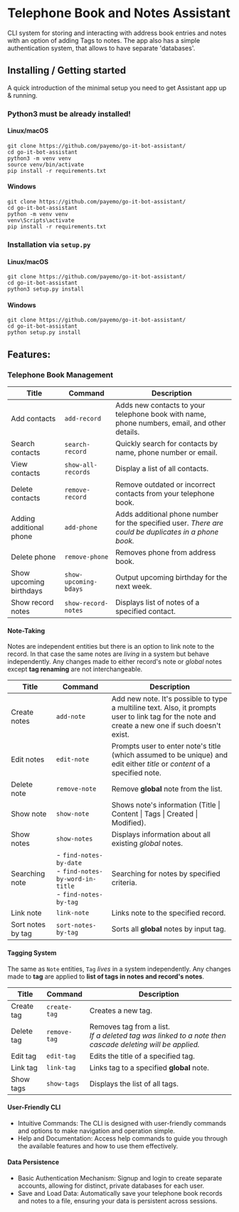 # Telephone Book and Notes Assistant

CLI system for storing and interacting with address book entries and notes with an option of adding Tags to notes. The app also has a simple authentication system, that allows to have separate 'databases'.
## Installing / Getting started
A quick introduction of the minimal setup you need to get Assistant app up & running.
### Python3 must be already installed!
#### Linux/macOS

```
git clone https://github.com/payemo/go-it-bot-assistant/
cd go-it-bot-assistant
python3 -m venv venv
source venv/bin/activate
pip install -r requirements.txt
```
#### Windows

```
git clone https://github.com/payemo/go-it-bot-assistant/
cd go-it-bot-assistant
python -m venv venv
venv\Scripts\activate
pip install -r requirements.txt
```

### Installation via `setup.py`
#### Linux/macOS

```
git clone https://github.com/payemo/go-it-bot-assistant/
cd go-it-bot-assistant
python3 setup.py install
```
#### Windows

```
git clone https://github.com/payemo/go-it-bot-assistant/
cd go-it-bot-assistant
python setup.py install
```

## Features:

### Telephone Book Management

| Title                   | Command               | Description                                                                                           |
| ----------------------- | --------------------- | ----------------------------------------------------------------------------------------------------- |
| Add contacts            | `add-record`          | Adds new contacts to your telephone book with name, phone numbers, email, and other details.          |
| Search contacts         | `search-record`       | Quickly search for contacts by name, phone number or email.                                           |
| View contacts           | `show-all-records`    | Display a list of all contacts.                                                                       |
| Delete contacts         | `remove-record`       | Remove outdated or incorrect contacts from your telephone book.                                       |
| Adding additional phone | `add-phone`           | Adds additional phone number for the specified user. *There are could be duplicates in a phone book.* |
| Delete phone            | `remove-phone`        | Removes phone from address book.                                                                      |
| Show upcoming birthdays | `show-upcoming-bdays` | Output upcoming birthday for the next week.                                                           |
| Show record notes       | `show-record-notes`   | Displays list of notes of a specified contact.                                                        |
#### Note-Taking
Notes are independent entities but there is an option to link note to the record. In that case the same notes are *living* in a system but behave independently. Any changes made to either record's note or *global* notes except **tag renaming** are not interchangeable.

| Title             | Command                                                                            | Description                                                                                                                                      |
| ----------------- | ---------------------------------------------------------------------------------- | ------------------------------------------------------------------------------------------------------------------------------------------------ |
| Create notes      | `add-note`                                                                         | Add new note. It's possible to type a multiline text. Also, it prompts user to link tag for the note and create a new one if such doesn't exist. |
| Edit notes        | `edit-note`                                                                        | Prompts user to enter note's title (which assumed to be unique) and edit either *title* or *content* of a specified note.                        |
| Delete note       | `remove-note`                                                                      | Remove **global** note from the list.                                                                                                            |
| Show note         | `show-note`                                                                        | Shows note's information (Title \| Content \| Tags \| Created \| Modified).                                                                      |
| Show notes        | `show-notes`                                                                       | Displays information about all existing *global* notes.                                                                                          |
| Searching note    | - `find-notes-by-date`<br>- `find-notes-by-word-in-title`<br>- `find-notes-by-tag` | Searching for notes by specified criteria.                                                                                                       |
| Link note         | `link-note`                                                                        | Links note to the specified record.                                                                                                              |
| Sort notes by tag | `sort-notes-by-tag`                                                                | Sorts all **global** notes by input tag.                                                                                                         |
#### Tagging System
The same as `Note` entities, `Tag` *lives* in a system independently. Any changes made to **tag** are applied to **list of tags in notes and record's notes**.

| Title      | Command      | Description                                                                                                 |
| ---------- | ------------ | ----------------------------------------------------------------------------------------------------------- |
| Create tag | `create-tag` | Creates a new tag.                                                                                          |
| Delete tag | `remove-tag` | Removes tag from a list. <br>*If a deleted tag was linked to a note then cascade deleting will be applied.* |
| Edit tag   | `edit-tag`   | Edits the title of a specified tag.                                                                         |
| Link tag   | `link-tag`   | Links tag to a specified **global** note.                                                                   |
| Show tags  | `show-tags`  | Displays the list of all tags.                                                                              |

#### User-Friendly CLI
- Intuitive Commands: The CLI is designed with user-friendly commands and options to make navigation and operation simple.
- Help and Documentation: Access help commands to guide you through the available features and how to use them effectively.
#### Data Persistence
- Basic Authentication Mechanism: Signup and login to create separate accounts, allowing for distinct, private databases for each user.
- Save and Load Data: Automatically save your telephone book records and notes to a file, ensuring your data is persistent across sessions.
